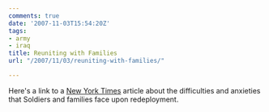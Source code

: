 ```yaml
---
comments: true
date: '2007-11-03T15:54:20Z'
tags:
- army
- iraq
title: Reuniting with Families
url: "/2007/11/03/reuniting-with-families/"

---
```

<p>Here's a link to a <a href="http://www.nytimes.com/2007/11/03/nyregion/03return.html?_r=1&amp;th&amp;emc=th&amp;oref=slogin">New York Times</a> article about the difficulties and anxieties that Soldiers and families face upon redeployment.</p>
